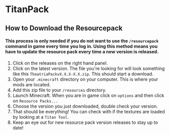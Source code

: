 # TitanPack

## How to Download the Resourcepack

#### This process is only needed if you do not want to use the `/resourcepack` command in game every time you log in. Using this method means you have to update the resource pack every time a new version is released.

1. Click on the releases on the right hand panel.  
2. Click on the latest version. The file you're looking for will look something like this `TheatriaPackvX.X.X-X.X.zip`. This should start a download.  
3. Open your `.minecraft` directory on your computer. This is where your mods are located.
4. Add this zip file to your `/resources` directory.  
5. Launch Minecraft. When you are in game click on `options` and then click on `Resource Packs...`
6. Choose the version you just downloaded, double check your version.
7. That should be everything! You can check with if the textures are loaded by looking at a `Titan Tool`.  
8. Keep an eye out for new resource pack version releases to stay up to date!  